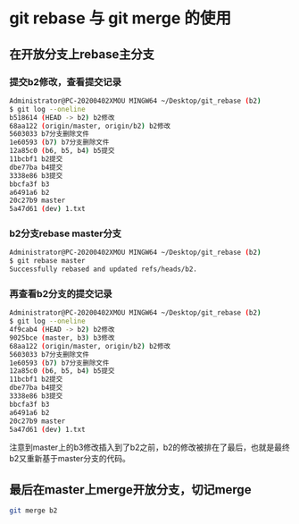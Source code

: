 # git rebase 与 git merge 的使用

## 在开放分支上rebase主分支

### 提交b2修改，查看提交记录

```bash
Administrator@PC-20200402XMOU MINGW64 ~/Desktop/git_rebase (b2)
$ git log --oneline
b518614 (HEAD -> b2) b2修改
68aa122 (origin/master, origin/b2) b2修改
5603033 b7分支删除文件
1e60593 (b7) b7分支删除文件
12a85c0 (b6, b5, b4) b5提交
11bcbf1 b2提交
dbe77ba b4提交
3338e86 b3提交
bbcfa3f b3
a6491a6 b2
20c27b9 master
5a47d61 (dev) 1.txt

```



### b2分支rebase master分支

```bash
Administrator@PC-20200402XMOU MINGW64 ~/Desktop/git_rebase (b2)
$ git rebase master
Successfully rebased and updated refs/heads/b2.

```



### 再查看b2分支的提交记录

```bash
Administrator@PC-20200402XMOU MINGW64 ~/Desktop/git_rebase (b2)
$ git log --oneline
4f9cab4 (HEAD -> b2) b2修改
9025bce (master, b3) b3修改  
68aa122 (origin/master, origin/b2) b2修改
5603033 b7分支删除文件
1e60593 (b7) b7分支删除文件
12a85c0 (b6, b5, b4) b5提交
11bcbf1 b2提交
dbe77ba b4提交
3338e86 b3提交
bbcfa3f b3
a6491a6 b2
20c27b9 master
5a47d61 (dev) 1.txt

```

注意到master上的b3修改插入到了b2之前，b2的修改被排在了最后，也就是最终b2又重新基于master分支的代码。



##  最后在master上merge开放分支，切记merge

```bash
git merge b2
```

